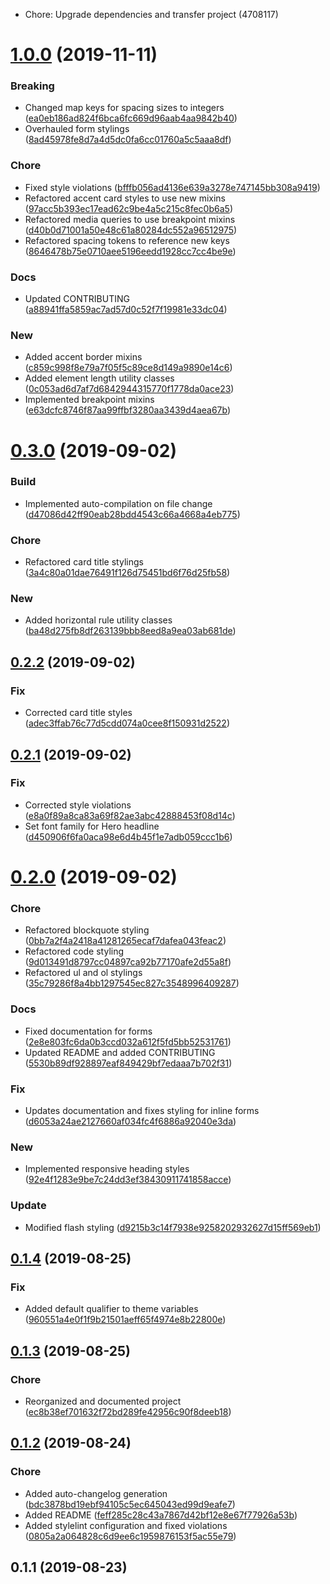 * Chore: Upgrade dependencies and transfer project (4708117)

# [1.0.0](https://gitlab.com/d3d1rty/mushaka-design/compare/v0.3.0...v1.0.0) (2019-11-11)


### Breaking

* Changed map keys for spacing sizes to integers ([ea0eb186ad824f6bca6fc669d96aab4aa9842b40](https://gitlab.com/d3d1rty/mushaka-design/commit/ea0eb186ad824f6bca6fc669d96aab4aa9842b40))
* Overhauled form stylings ([8ad45978fe8d7a4d5dc0fa6cc01760a5c5aaa8df](https://gitlab.com/d3d1rty/mushaka-design/commit/8ad45978fe8d7a4d5dc0fa6cc01760a5c5aaa8df))

### Chore

* Fixed style violations ([bfffb056ad4136e639a3278e747145bb308a9419](https://gitlab.com/d3d1rty/mushaka-design/commit/bfffb056ad4136e639a3278e747145bb308a9419))
* Refactored accent card styles to use new mixins ([97acc5b393ec17ead62c9be4a5c215c8fec0b6a5](https://gitlab.com/d3d1rty/mushaka-design/commit/97acc5b393ec17ead62c9be4a5c215c8fec0b6a5))
* Refactored media queries to use breakpoint mixins ([d40b0d71001a50e48c61a80284dc552a96512975](https://gitlab.com/d3d1rty/mushaka-design/commit/d40b0d71001a50e48c61a80284dc552a96512975))
* Refactored spacing tokens to reference new keys ([8646478b75e0710aee5196eedd1928cc7cc4be9e](https://gitlab.com/d3d1rty/mushaka-design/commit/8646478b75e0710aee5196eedd1928cc7cc4be9e))

### Docs

* Updated CONTRIBUTING ([a88941ffa5859ac7ad57d0c52f7f19981e33dc04](https://gitlab.com/d3d1rty/mushaka-design/commit/a88941ffa5859ac7ad57d0c52f7f19981e33dc04))

### New

* Added accent border mixins ([c859c998f8e79a7f05f5c89ce8d149a9890e14c6](https://gitlab.com/d3d1rty/mushaka-design/commit/c859c998f8e79a7f05f5c89ce8d149a9890e14c6))
* Added element length utility classes ([0c053ad6d7af7d6842944315770f1778da0ace23](https://gitlab.com/d3d1rty/mushaka-design/commit/0c053ad6d7af7d6842944315770f1778da0ace23))
* Implemented breakpoint mixins ([e63dcfc8746f87aa99ffbf3280aa3439d4aea67b](https://gitlab.com/d3d1rty/mushaka-design/commit/e63dcfc8746f87aa99ffbf3280aa3439d4aea67b))

# [0.3.0](https://gitlab.com/d3d1rty/mushaka-design/compare/v0.2.2...v0.3.0) (2019-09-02)


### Build

* Implemented auto-compilation on file change ([d47086d42ff90eab28bdd4543c66a4668a4eb775](https://gitlab.com/d3d1rty/mushaka-design/commit/d47086d42ff90eab28bdd4543c66a4668a4eb775))

### Chore

* Refactored card title stylings ([3a4c80a01dae76491f126d75451bd6f76d25fb58](https://gitlab.com/d3d1rty/mushaka-design/commit/3a4c80a01dae76491f126d75451bd6f76d25fb58))

### New

* Added horizontal rule utility classes ([ba48d275fb8df263139bbb8eed8a9ea03ab681de](https://gitlab.com/d3d1rty/mushaka-design/commit/ba48d275fb8df263139bbb8eed8a9ea03ab681de))

## [0.2.2](https://gitlab.com/d3d1rty/mushaka-design/compare/v0.2.1...v0.2.2) (2019-09-02)


### Fix

* Corrected card title styles ([adec3ffab76c77d5cdd074a0cee8f150931d2522](https://gitlab.com/d3d1rty/mushaka-design/commit/adec3ffab76c77d5cdd074a0cee8f150931d2522))

## [0.2.1](https://gitlab.com/d3d1rty/mushaka-design/compare/v0.2.0...v0.2.1) (2019-09-02)


### Fix

* Corrected style violations ([e8a0f89a8ca83a69f82ae3abc42888453f08d14c](https://gitlab.com/d3d1rty/mushaka-design/commit/e8a0f89a8ca83a69f82ae3abc42888453f08d14c))
* Set font family for Hero headline ([d450906f6fa0aca98e6d4b45f1e7adb059ccc1b6](https://gitlab.com/d3d1rty/mushaka-design/commit/d450906f6fa0aca98e6d4b45f1e7adb059ccc1b6))

# [0.2.0](https://gitlab.com/d3d1rty/mushaka-design/compare/v0.1.4...v0.2.0) (2019-09-02)


### Chore

* Refactored blockquote styling ([0bb7a2f4a2418a41281265ecaf7dafea043feac2](https://gitlab.com/d3d1rty/mushaka-design/commit/0bb7a2f4a2418a41281265ecaf7dafea043feac2))
* Refactored code styling ([9d013491d8797cc04897ca92b77170afe2d55a8f](https://gitlab.com/d3d1rty/mushaka-design/commit/9d013491d8797cc04897ca92b77170afe2d55a8f))
* Refactored ul and ol stylings ([35c79286f8a4bb1297545ec827c3548996409287](https://gitlab.com/d3d1rty/mushaka-design/commit/35c79286f8a4bb1297545ec827c3548996409287))

### Docs

* Fixed documentation for forms ([2e8e803fc6da0b3ccd032a612f5fd5bb52531761](https://gitlab.com/d3d1rty/mushaka-design/commit/2e8e803fc6da0b3ccd032a612f5fd5bb52531761))
* Updated README and added CONTRIBUTING ([5530b89df928897eaf849429bf7edaaa7b702f31](https://gitlab.com/d3d1rty/mushaka-design/commit/5530b89df928897eaf849429bf7edaaa7b702f31))

### Fix

* Updates documentation and fixes styling for inline forms ([d6053a24ae2127660af034fc4f6886a92040e3da](https://gitlab.com/d3d1rty/mushaka-design/commit/d6053a24ae2127660af034fc4f6886a92040e3da))

### New

* Implemented responsive heading styles ([92e4f1283e9be7c24dd3ef38430911741858acce](https://gitlab.com/d3d1rty/mushaka-design/commit/92e4f1283e9be7c24dd3ef38430911741858acce))

### Update

* Modified flash styling ([d9215b3c14f7938e9258202932627d15ff569eb1](https://gitlab.com/d3d1rty/mushaka-design/commit/d9215b3c14f7938e9258202932627d15ff569eb1))

## [0.1.4](https://gitlab.com/d3d1rty/mushaka-design/compare/v0.1.3...v0.1.4) (2019-08-25)


### Fix

* Added default qualifier to theme variables ([960551a4e0f1f9b21501aeff65f4974e8b22800e](https://gitlab.com/d3d1rty/mushaka-design/commit/960551a4e0f1f9b21501aeff65f4974e8b22800e))

## [0.1.3](https://gitlab.com/d3d1rty/mushaka-design/compare/v0.1.2...v0.1.3) (2019-08-25)


### Chore

* Reorganized and documented project ([ec8b38ef701632f72bd289fe42956c90f8deeb18](https://gitlab.com/d3d1rty/mushaka-design/commit/ec8b38ef701632f72bd289fe42956c90f8deeb18))

## [0.1.2](https://gitlab.com/d3d1rty/mushaka-design/compare/v0.1.1...v0.1.2) (2019-08-24)


### Chore

* Added auto-changelog generation ([bdc3878bd19ebf94105c5ec645043ed99d9eafe7](https://gitlab.com/d3d1rty/mushaka-design/commit/bdc3878bd19ebf94105c5ec645043ed99d9eafe7))
* Added README ([feff285c28c43a7867d42bf12e8e67f77926a53b](https://gitlab.com/d3d1rty/mushaka-design/commit/feff285c28c43a7867d42bf12e8e67f77926a53b))
* Added stylelint configuration and fixed violations ([0805a2a064828c6d9ee6c1959876153f5ac55e79](https://gitlab.com/d3d1rty/mushaka-design/commit/0805a2a064828c6d9ee6c1959876153f5ac55e79))



## 0.1.1 (2019-08-23)

